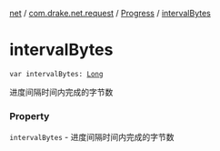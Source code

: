 [net](../../index.md) / [com.drake.net.request](../index.md) / [Progress](index.md) / [intervalBytes](./interval-bytes.md)

# intervalBytes

`var intervalBytes: `[`Long`](https://kotlinlang.org/api/latest/jvm/stdlib/kotlin/-long/index.html)

进度间隔时间内完成的字节数

### Property

`intervalBytes` - 进度间隔时间内完成的字节数